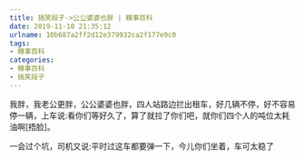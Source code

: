 ```yaml
---
title: 搞笑段子->公公婆婆也胖 | 糗事百科
date: 2019-11-10 21:35:12
urlname: 10b687a2ff2d12e379932ca2f177e9c0
tags: 
- 糗事百科
categories:
- 糗事百科
- 搞笑段子
---
```

我胖，我老公更胖，公公婆婆也胖，四人站路边拦出租车，好几辆不停，好不容易停一辆，上车说:看你们等好久了，算了就拉了你们吧，就你们四个人的吨位太耗油啊[捂脸]。

一会过个坑，司机又说:平时过这车都要弹一下，今儿你们坐着，车可太稳了


